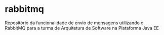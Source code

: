 # rabbitmq
Repositório da funcionalidade de envio de mensagens utilizando o RabbitMQ para a turma de Arquitetura de Software na Plataforma Java EE
